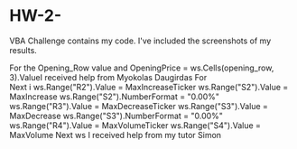 # HW-2-

VBA Challenge contains my code. I've included the screenshots of my results. 

For the Opening_Row value and OpeningPrice = ws.Cells(opening_row, 3).ValueI received help from Myokolas Daugirdas 
For     
Next i
            ws.Range("R2").Value = MaxIncreaseTicker
            ws.Range("S2").Value = MaxIncrease
            ws.Range("S2").NumberFormat = "0.00%"
            ws.Range("R3").Value = MaxDecreaseTicker
            ws.Range("S3").Value = MaxDecrease
            ws.Range("S3").NumberFormat = "0.00%"
            ws.Range("R4").Value = MaxVolumeTicker
            ws.Range("S4").Value = MaxVolume
    Next ws
    I received help from my tutor Simon

